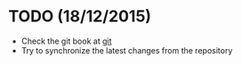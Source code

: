 # TODO (18/12/2015)
- Check the git book at [git](https://git-scm.com/documentation "the git documentation reference") 
- Try to synchronize the latest changes from the repository

